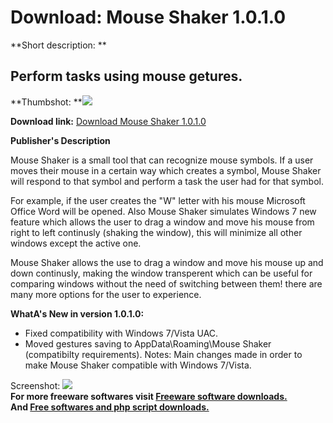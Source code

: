 # Download: Mouse Shaker 1.0.1.0

**Short description: **

## Perform tasks using mouse getures.

  
**Thumbshot: **![](http://www.freewarefiles.com/screenshot/mouseshaker_md.jpg)   
  
**Download link:** [Download Mouse Shaker 1.0.1.0](http://freesoftwares.boysofts.com/Mouse-Shaker_program_53319.html)  
  

**Publisher's Description**  
  

Mouse Shaker is a small tool that can recognize mouse symbols. If a user moves
their mouse in a certain way which creates a symbol, Mouse Shaker will respond
to that symbol and perform a task the user had for that symbol.

For example, if the user creates the "W" letter with his mouse Microsoft
Office Word will be opened. Also Mouse Shaker simulates Windows 7 new feature
which allows the user to drag a window and move his mouse from right to left
continusly (shaking the window), this will minimize all other windows except
the active one.

Mouse Shaker allows the use to drag a window and move his mouse up and down
continusly, making the window transperent which can be useful for comparing
windows without the need of switching between them! there are many more
options for the user to experience.

**WhatA's New in version 1.0.1.0:**

  * Fixed compatibility with Windows 7/Vista UAC. 
  * Moved gestures saving to AppData\Roaming\Mouse Shaker (compatibilty requirements). 
Notes: Main changes made in order to make Mouse Shaker compatible with Windows
7/Vista.

  
  
Screenshot: ![](http://www.freewarefiles.com/screenshot/mouseshaker.jpg)  
**For more freeware softwares visit [Freeware software downloads.](http://freesoftwares.boysofts.com/)**   
**And [Free softwares and php script downloads.](http://www.boysofts.com/)**

